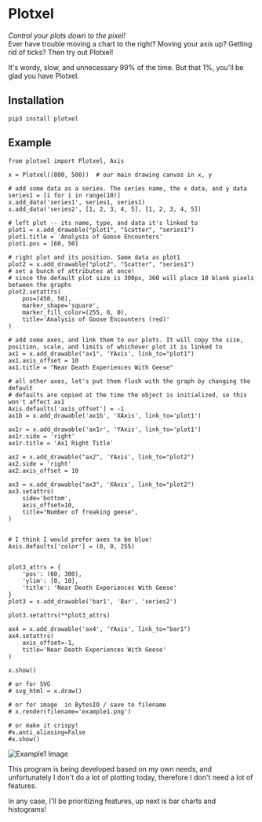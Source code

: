 # Plotxel

*Control your plots down to the pixel!*  
Ever have trouble moving a chart to the right? Moving your axis up? Getting rid of ticks? Then try out Plotxel!

It's wordy, slow, and unnecessary 99% of the time. But that 1%, you'll be glad you have Plotxel.

## Installation

    pip3 install plotxel
    
## Example

    from plotxel import Plotxel, Axis
    
    x = Plotxel((800, 500))  # our main drawing canvas in x, y
    
    # add some data as a series. The series name, the x data, and y data
    series1 = [i for i in range(10)]
    x.add_data('series1', series1, series1)
    x.add_data('series2', [1, 2, 3, 4, 5], [1, 2, 3, 4, 5])
    
    # left plot -- its name, type, and data it's linked to
    plot1 = x.add_drawable("plot1", "Scatter", "series1")
    plot1.title = 'Analysis of Goose Encounters'
    plot1.pos = [60, 50]
    
    # right plot and its position. Same data as plot1
    plot2 = x.add_drawable("plot2", "Scatter", "series1")
    # set a bunch of attributes at once!
    # since the default plot size is 300px, 360 will place 10 blank pixels between the graphs
    plot2.setattrs(
        pos=[450, 50],
        marker_shape='square',
        marker_fill_color=(255, 0, 0),
        title='Analysis of Goose Encounters (red)'
    )
    
    # add some axes, and link them to our plots. It will copy the size, position, scale, and limits of whichever plot it is linked to
    ax1 = x.add_drawable("ax1", 'YAxis', link_to="plot1")
    ax1.axis_offset = 10
    ax1.title = "Near Death Experiences With Geese"
    
    # all other axes, let's put them flush with the graph by changing the default
    # defaults are copied at the time the object is initialized, so this won't affect ax1
    Axis.defaults['axis_offset'] = -1
    ax1b = x.add_drawable('ax1b', 'XAxis', link_to='plot1')
    
    ax1r = x.add_drawable('ax1r', 'YAxis', link_to='plot1')
    ax1r.side = 'right'
    ax1r.title = 'Ax1 Right Title'
    
    ax2 = x.add_drawable("ax2", 'YAxis', link_to="plot2")
    ax2.side = 'right'
    ax2.axis_offset = 10
    
    ax3 = x.add_drawable("ax3", 'XAxis', link_to="plot2")
    ax3.setattrs(
        side='bottom',
        axis_offset=10,
        title="Number of freaking geese",
    )
    
    
    # I think I would prefer axes to be blue!
    Axis.defaults['color'] = (0, 0, 255)
    
    
    plot3_attrs = {
        'pos': (60, 300),
        'ylim': [0, 10],
        'title': 'Near Death Experiences With Geese'
    }
    plot3 = x.add_drawable('bar1', 'Bar', 'series2')
    
    plot3.setattrs(**plot3_attrs)
    
    ax4 = x.add_drawable('ax4', 'YAxis', link_to="bar1")
    ax4.setattrs(
        axis_offset=-1,
        title='Near Death Experiences With Geese'
    )
        
    x.show()
    
    # or for SVG
    # svg_html = x.draw()
    
    # or for image  in BytesIO / save to filename
    # x.render(filename='example1.png')
    
    # or make it crispy!    
    #x.anti_aliasing=False
    #x.show()
    

![Example1 Image](https://github.com/danhitchcock/plotxel/wiki/example1.png)
    
This program is being developed based on my own needs, and unfortunately I don't do a lot of plotting today, therefore I don't need a lot of features.

In any case, I'll be prioritizing features, up next is bar charts and histograms! 